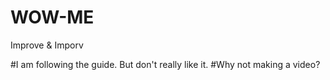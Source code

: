 # WOW-ME
Improve &amp; Imporv

#I am following the guide. But don't really like it. 
#Why not making a video?
